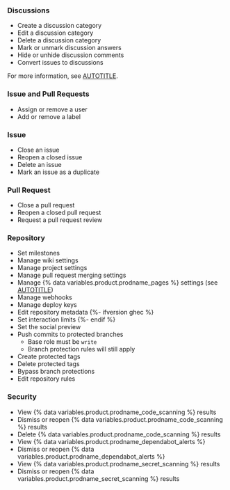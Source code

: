 ### Discussions

* Create a discussion category
* Edit a discussion category
* Delete a discussion category
* Mark or unmark discussion answers
* Hide or unhide discussion comments
* Convert issues to discussions

For more information, see [AUTOTITLE](/discussions).

### Issue and Pull Requests

* Assign or remove a user
* Add or remove a label

### Issue

* Close an issue
* Reopen a closed issue
* Delete an issue
* Mark an issue as a duplicate

### Pull Request

* Close a pull request
* Reopen a closed pull request
* Request a pull request review

### Repository

* Set milestones
* Manage wiki settings
* Manage project settings
* Manage pull request merging settings
* Manage {% data variables.product.prodname_pages %} settings (see [AUTOTITLE](/pages/getting-started-with-github-pages/configuring-a-publishing-source-for-your-github-pages-site))
* Manage webhooks
* Manage deploy keys
* Edit repository metadata
{%- ifversion ghec %}
* Set interaction limits
{%- endif %}
* Set the social preview
* Push commits to protected branches
  * Base role must be `write`
  * Branch protection rules will still apply
* Create protected tags
* Delete protected tags
* Bypass branch protections
* Edit repository rules

### Security

* View {% data variables.product.prodname_code_scanning %} results
* Dismiss or reopen {% data variables.product.prodname_code_scanning %} results
* Delete {% data variables.product.prodname_code_scanning %} results
* View {% data variables.product.prodname_dependabot_alerts %}
* Dismiss or reopen {% data variables.product.prodname_dependabot_alerts %}
* View {% data variables.product.prodname_secret_scanning %} results
* Dismiss or reopen {% data variables.product.prodname_secret_scanning %} results
